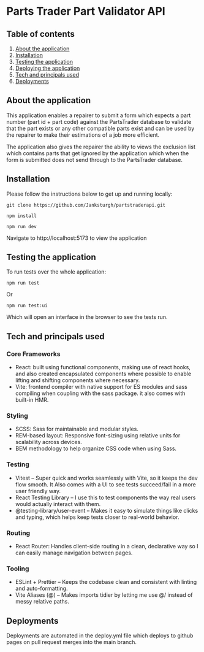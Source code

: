 # Parts Trader Part Validator API

## Table of contents

1. [About the application](#about-the-application)
2. [Installation](#installation)
3. [Testing the application](#testing-the-application)
4. [Deploying the application](#deploying-the-application)
5. [Tech and principals used](#tech-and-principals-used)
6. [Deployments](#deployments)

## About the application

This application enables a repairer to submit a form which expects a part number (part id + part code) against the PartsTrader database to validate that the part exists or any other compatible parts exist and can be used by the repairer to make their estimations of a job more efficient.

The application also gives the repairer the ability to views the exclusion list which contains parts that get ignored by the application which when the form is submitted does not send through to the PartsTrader database.

## Installation

Please follow the instructions below to get up and running locally:

```
git clone https://github.com/Janksturgh/partstraderapi.git

npm install

npm run dev
```

Navigate to http://localhost:5173 to view the application

## Testing the application

To run tests over the whole application:

```
npm run test
```

Or

```
npm run test:ui

```

Which will open an interface in the browser to see the tests run.

## Tech and principals used

### Core Frameworks

- React: built using functional components, making use of react hooks, and also created encapsulated components where possible to enable lifting and shifting components where necessary.
- Vite: frontend compiler with native support for ES modules and sass compiling when coupling with the sass package. it also comes with built-in HMR.

### Styling

- SCSS: Sass for maintainable and modular styles.
- REM-based layout: Responsive font-sizing using relative units for scalability across devices.
- BEM methodology to help organize CSS code when using Sass.

### Testing

- Vitest – Super quick and works seamlessly with Vite, so it keeps the dev flow smooth. It Also comes with a UI to see tests succeed/fail in a more user friendly way.
- React Testing Library – I use this to test components the way real users would actually interact with them.
- @testing-library/user-event – Makes it easy to simulate things like clicks and typing, which helps keep tests closer to real-world behavior.

### Routing

- React Router: Handles client-side routing in a clean, declarative way so I can easily manage navigation between pages.

### Tooling

- ESLint + Prettier – Keeps the codebase clean and consistent with linting and auto-formatting.
- Vite Aliases (@) – Makes imports tidier by letting me use @/ instead of messy relative paths.

## Deployments
Deployments are automated in the deploy.yml file which deploys to github pages on pull request merges into the main branch.
